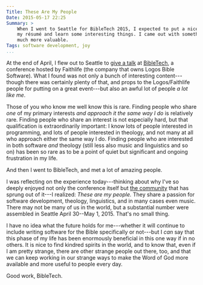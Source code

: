 ```yaml
---
Title: These Are My People
Date: 2015-05-17 22:25
Summary: >
    When I went to Seattle for BibleTech 2015, I expected to put a nice mark on
    my résumé and learn some interesting things. I came out with something much,
    much more valuable.
Tags: software development, joy
...
```


At the end of April, I flew out to Seattle to [give a talk][talk] at
[BibleTech], a conference hosted by Faithlife (the company that owns Logos Bible
Software). What I found was not only a bunch of interesting content---though
there was certainly plenty of that, and props to the Logos/Faithlife people for
putting on a great event---but also an awful lot of people *a lot like me*.

[talk]: //www.chriskrycho.com/2015/tolle-lege.html
[BibleTech]: //bibletechconference.com

Those of you who know me well know this is rare. Finding people who share *one*
of my primary interests *and approach it the same way I do* is relatively rare.
Finding people who share an interest is not especially hard, but that
qualification is extraordinarily important: I know lots of people interested in
programming, and lots of people interested in theology, and not many at all who
approach either the same way I do. Finding people who are interested in both
software *and* theology (still less also music and linguistics and so on) has
been so rare as to be a point of quiet but significant and ongoing frustration
in my life.

And then I went to BibleTech, and met a lot of amazing people.

I was reflecting on the experience today---thinking about why I've so deeply
enjoyed not only the conference itself but [the community][slack] that has
sprung out of it---I realized: *These are my people.* They share a passion for
software development, theology, linguistics, and in many cases even music. There
may not be many of us in the world, but a substantial number were assembled in
Seattle April 30--May 1, 2015. That's no small thing.

[slack]: //bibletechnology-slack.herokuapp.com/

I have no idea what the future holds for me---whether it will continue to 
include writing software for the Bible specifically or not---but I *can* say
that this phase of my life has been enormously beneficial in this one way if in
no others. It is nice to find kindred spirits in the world, and to know that,
even if I am pretty strange, there are other strange people out there, too, and
that we can keep working in our strange ways to make the Word of God more 
available and more useful to people every day.

Good work, BibleTech.